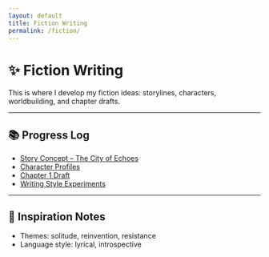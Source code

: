 ```yaml
---
layout: default
title: Fiction Writing
permalink: /fiction/
---
```


# ✨ Fiction Writing

This is where I develop my fiction ideas: storylines, characters, worldbuilding, and chapter drafts.

---

## 📚 Progress Log

- [Story Concept – The City of Echoes](/fiction/story-concept)
- [Character Profiles](/fiction/characters)
- [Chapter 1 Draft](/fiction/chapter-1)
- [Writing Style Experiments](/fiction/writing-style)

---

## 💭 Inspiration Notes

- Themes: solitude, reinvention, resistance  
- Language style: lyrical, introspective

